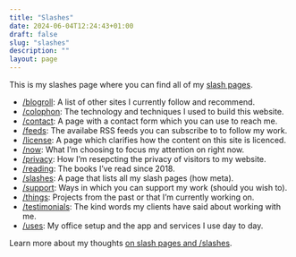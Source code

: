 ```yaml
---
title: "Slashes"
date: 2024-06-04T12:24:43+01:00
draft: false
slug: "slashes"
description: ""
layout: page
---
```


This is my slashes page where you can find all of my [slash pages](https://slashpages.net/).

- [/blogroll](/blogroll/): A list of other sites I currently follow and recommend. 
- [/colophon](/colophon/): The technology and techniques I used to build this website.
- [/contact](/contact/): A page with a contact form which you can use to reach me.
- [/feeds](/feeds/): The availabe RSS feeds you can subscribe to to follow my work.
- [/license](/license/): A page which clarifies how the content on this site is licenced.
- [/now](/now/): What I’m choosing to focus my attention on right now.
- [/privacy](/privacy/): How I’m resepcting the privacy of visitors to my website.
- [/reading](/reading/): The books I’ve read since 2018.
- [/slashes](/slashes/): A page that lists all my slash pages (how meta).
- [/support](/support/): Ways in which you can support my work (should you wish to).
- [/things](/things/): Projects from the past or that I’m currently working on.
- [/testimonials](/testimonials/): The kind words my clients have said about working with me.
- [/uses](/uses/): My office setup and the app and services I use day to day.

Learn more about my thoughts [on slash pages and /slashes](/writing/slash-pages-and-slashes/).